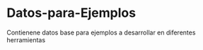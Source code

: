 # Datos-para-Ejemplos

Contienene datos base para ejemplos a desarrollar en diferentes herramientas

